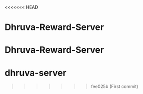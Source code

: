<<<<<<< HEAD
# Dhruva-Reward-Server
Dhruva-Reward-Server
=======
# dhruva-server
>>>>>>> fee025b (First commit)
